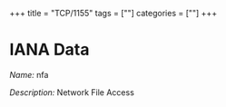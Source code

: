 +++
title = "TCP/1155"
tags = [""]
categories = [""]
+++

# IANA Data

_Name:_ nfa

_Description:_ Network File Access

